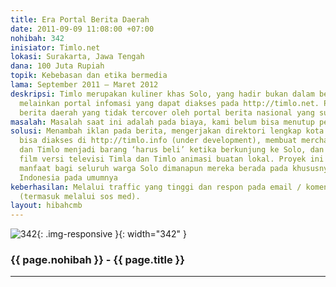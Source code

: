 ```yaml
---
title: Era Portal Berita Daerah
date: 2011-09-09 11:08:00 +07:00
nohibah: 342
inisiator: Timlo.net
lokasi: Surakarta, Jawa Tengah
dana: 100 Juta Rupiah
topik: Kebebasan dan etika bermedia
lama: September 2011 – Maret 2012
deskripsi: Timlo merupakan kuliner khas Solo, yang hadir bukan dalam bentuk makanan,
  melainkan portal infomasi yang dapat diakses pada http://timlo.net. Portal ini berisikan
  berita daerah yang tidak tercover oleh portal berita nasional yang sudah ada.
masalah: Masalah saat ini adalah pada biaya, kami belum bisa menutup pengeluaran.
solusi: Menambah iklan pada berita, mengerjakan direktori lengkap kota Solo, yang
  bisa diakses di http://timlo.info (under development), membuat merchandise Timla
  dan Timlo menjadi barang ‘harus beli’ ketika berkunjung ke Solo, dan menjadikan
  film versi televisi Timla dan Timlo animasi buatan lokal. Proyek ini akan memberikan
  manfaat bagi seluruh warga Solo dimanapun mereka berada pada khususnya dan masyarakat
  Indonesia pada umumnya
keberhasilan: Melalui traffic yang tinggi dan respon pada email / komentar yang masuk
  (termasuk melalui sos med).
layout: hibahcmb
---
```


![342](/static/img/hibahcmb/342.png){: .img-responsive }{: width="342" }

### {{ page.nohibah }} - {{ page.title }}

---
